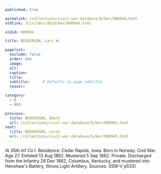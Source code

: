 ```yaml
---
published: true

permalink: /collections/civil-war-database/b/ber/000944.html
oldlink: /CivilWar/db/b/ber/000944.html

oldid: 000944

title: BERGERSON, Lars W.

pagelist:
  exclude: false
  order: 944
  image: 
  alt:
  caption:
  title:
  subtitle:      # Defaults to page subtitle
  teaser:

category: 
  - B 
  - BER

previous:
  title: BERGERSON, Ebert
  url: /collections/civil-war-database/b/ber/000943.html  
next:
  title: BERGERSON, Loren
  url: /collections/civil-war-database/b/ber/000945.html   
---
```

IA 35th Inf Co I. Residence: Cedar Rapids, Iowa. Born in Norway. Civil War: Age 27. Enlisted 13 Aug 1862. Mustered 5 Sep 1862. Private. Discharged from the Infantry 28 Dec 1862, Columbus, Kentucky, and mustered into Henshaw&#39;s Battery, Illinois Light Artillery. Sources: (ISW-V p533)